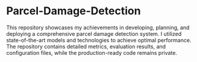 # Parcel-Damage-Detection
This repository showcases my achievements in developing, planning, and deploying a comprehensive parcel damage detection system. I utilized state-of-the-art models and technologies to achieve optimal performance. The repository contains detailed metrics, evaluation results, and configuration files, while the production-ready code remains private. 
